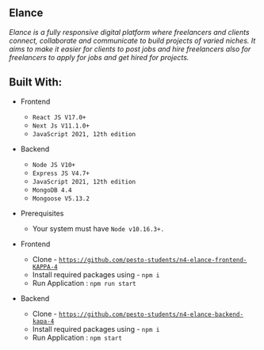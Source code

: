 ## Elance
<!-- _Elance is fully responsive digital platform where freelancers and clients to connect, collaborate and communicate to build projects of varied niches. It aims to make it easier for clients to post jobs and hire freelancers also for freelancers to apply for jobs and get hired for projects._ -->
_Elance is a fully responsive digital platform where freelancers and clients connect, collaborate and communicate to build projects of varied niches. It aims to make it easier for clients to post jobs and hire freelancers also for freelancers to apply for jobs and get hired for projects._
## Built With:
* Frontend
  - <code>React JS V17.0+</code>
  - <code>Next Js V11.1.0+</code>
  - <code>JavaScript 2021, 12th edition</code>

* Backend
  - <code>Node JS V10+</code>
  - <code>Express JS V4.7+</code>
  - <code>JavaScript 2021, 12th edition</code>
  - <code>MongoDB 4.4</code>
  - <code>Mongoose V5.13.2</code>

* Prerequisites
  - Your system must have <code>Node v10.16.3+.</code>

* Frontend
  - Clone - <code>https://github.com/pesto-students/n4-elance-frontend-KAPPA-4</code>
  - Install required packages using - <code>npm i</code>
  - Run Application : <code>npm run start</code>

* Backend
  - Clone - <code>https://github.com/pesto-students/n4-elance-backend-kapa-4</code>
  - Install required packages using - <code>npm i</code>
  - Run Application : <code>npm start</code>
